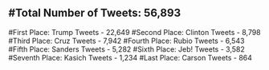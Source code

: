 #Total Number of Tweets: 56,893 
---
#First Place: Trump Tweets - 22,649
#Second Place: Clinton Tweets - 8,798
#Third Place: Cruz Tweets - 7,942
#Fourth Place: Rubio Tweets - 6,543
#Fifth Place: Sanders Tweets - 5,282
#Sixth Place: Jeb! Tweets - 3,582
#Seventh Place: Kasich Tweets - 1,234
#Last Place: Carson Tweets - 864
